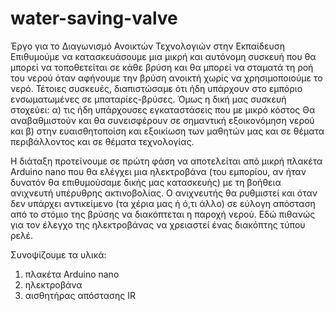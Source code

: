 # water-saving-valve
Έργο για το Διαγωνισμό Ανοικτών Τεχνολογιών στην Εκπαίδευση
Επιθυμούμε να κατασκευάσουμε μια μικρή και αυτόνομη συσκευή που θα μπορεί να τοποθετείται σε κάθε βρύση και θα μπορεί να σταματά τη ροή του νερού όταν αφήνουμε την βρύση ανοικτή χωρίς να χρησιμοποιούμε το νερό. 
Τέτοιες συσκευές, διαπιστώσαμε ότι ήδη υπάρχουν στο εμπόριο ενσωματωμένες σε μπαταρίες-βρύσες. Όμως η δική μας συσκευή στοχεύει:
α) τις ήδη υπάρχουσες εγκαταστάσεις που με μικρό κόστος Θα αναβαθμιστούν και θα συνεισφέρουν σε σημαντική εξοικονόμηση νερού και 
β) στην ευαισθητοποίση και εξοικίωση των μαθητών μας και σε θέματα περιβάλλοντος και σε θέματα τεχνολογίας.

Η διάταξη προτείνουμε σε πρώτη φάση να αποτελείται από μικρή πλακέτα Arduino nano που θα ελέγχει μια ηλεκτροβάνα (του εμπορίου, αν ήταν δυνατόν θα επιθυμούσαμε δικής μας κατασκευής) με τη βοήθεια ανιχνευτή υπέρυθρης ακτινοβολίας. Ο ανιχνευτής θα ρυθμιστεί και όταν δεν υπάρχει αντικείμενο (τα χέρια μας ή ό,τι άλλο) σε εύλογη απόσταση από το στόμιο της βρύσης να διακόπτεται η παροχή νερού. Εδώ πιθανώς για τον έλεγχο της ηλεκτροβάνας να χρειαστεί ένας διακόπτης τύπου ρελέ.

Συνοψίζουμε τα υλικά:
1) πλακέτα Arduino nano
2) ηλεκτροβάνα
3) αισθητήρας απόστασης IR
